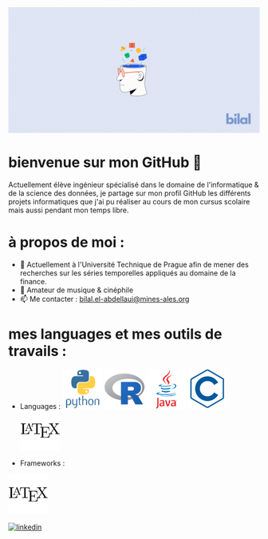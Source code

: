 ![](https://github.com/bil-ela/bil-ela/blob/main/Bilal.gif)

# bienvenue sur mon GitHub 📍

Actuellement élève ingénieur spécialisé dans le domaine de l'informatique & de la science des données, je partage sur mon profil GitHub les différents projets informatiques que j'ai pu réaliser au cours de mon cursus scolaire mais aussi pendant mon temps libre.

# à propos de moi :

- 🔭 Actuellement à l'Université Technique de Prague afin de mener des recherches sur les séries temporelles appliqués au domaine de la finance. 
- 🎵 Amateur de musique & cinéphile
- 📫 Me contacter : bilal.el-abdellaui@mines-ales.org 


# mes languages et mes outils de travails :
* Languages :
<img src = 'https://github.com/bil-ela/bil-ela/blob/main/python-original-wordmark.svg' alt ='Python' height='80'> <img src = 'https://github.com/bil-ela/bil-ela/blob/main/r-original.svg' alt = 'R' height='80'> <img src = 'https://github.com/bil-ela/bil-ela/blob/main/java-original-wordmark.svg' alt = 'Java' height='80'> <img src = 'https://github.com/bil-ela/bil-ela/blob/main/c-line.svg' alt = 'C' height='80'> <img src = 'https://github.com/bil-ela/bil-ela/blob/main/latex-original.svg' alt = 'Latex' height='80'>

* Frameworks :
<img src = 'https://github.com/bil-ela/bil-ela/blob/main/latex-original.svg' alt = 'Latex' height='80'>



[<img src='https://cdn.jsdelivr.net/npm/simple-icons@3.0.1/icons/linkedin.svg' alt='linkedin' height='40'>](https://www.linkedin.com/in/https://www.linkedin.com/in/bilal-el-abdellaoui-277287218//)  


